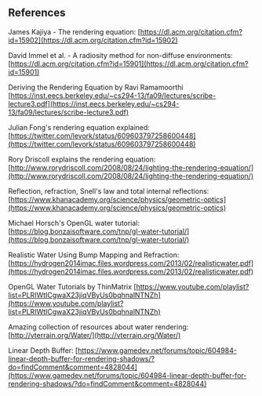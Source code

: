 ## References

James Kajiya - The rendering equation: [https://dl.acm.org/citation.cfm?id=15902](https://dl.acm.org/citation.cfm?id=15902)

David Immel et al. - A radiosity method for non-diffuse environments: [https://dl.acm.org/citation.cfm?id=15901](https://dl.acm.org/citation.cfm?id=15901)

Deriving the Rendering Equation by Ravi Ramamoorthi [https://inst.eecs.berkeley.edu/~cs294-13/fa09/lectures/scribe-lecture3.pdf](https://inst.eecs.berkeley.edu/~cs294-13/fa09/lectures/scribe-lecture3.pdf)

Julian Fong's rendering equation explained: [https://twitter.com/levork/status/609603797258600448](https://twitter.com/levork/status/609603797258600448)

Rory Driscoll explains the rendering equation: [http://www.rorydriscoll.com/2008/08/24/lighting-the-rendering-equation/](http://www.rorydriscoll.com/2008/08/24/lighting-the-rendering-equation/)

Reflection, refraction, Snell's law and total internal reflections: [https://www.khanacademy.org/science/physics/geometric-optics](https://www.khanacademy.org/science/physics/geometric-optics)

Michael Horsch's OpenGL water tutorial: [https://blog.bonzaisoftware.com/tnp/gl-water-tutorial/](https://blog.bonzaisoftware.com/tnp/gl-water-tutorial/)

Realistic Water Using Bump Mapping and Refraction: [https://hydrogen2014imac.files.wordpress.com/2013/02/realisticwater.pdf](https://hydrogen2014imac.files.wordpress.com/2013/02/realisticwater.pdf)

OpenGL Water Tutorials by ThinMatrix [https://www.youtube.com/playlist?list=PLRIWtICgwaX23jiqVByUs0bqhnalNTNZh](https://www.youtube.com/playlist?list=PLRIWtICgwaX23jiqVByUs0bqhnalNTNZh)

Amazing collection of resources about water rendering: [http://vterrain.org/Water/](http://vterrain.org/Water/)

Linear Depth Buffer: [https://www.gamedev.net/forums/topic/604984-linear-depth-buffer-for-rendering-shadows/?do=findComment&comment=4828044](https://www.gamedev.net/forums/topic/604984-linear-depth-buffer-for-rendering-shadows/?do=findComment&comment=4828044)
